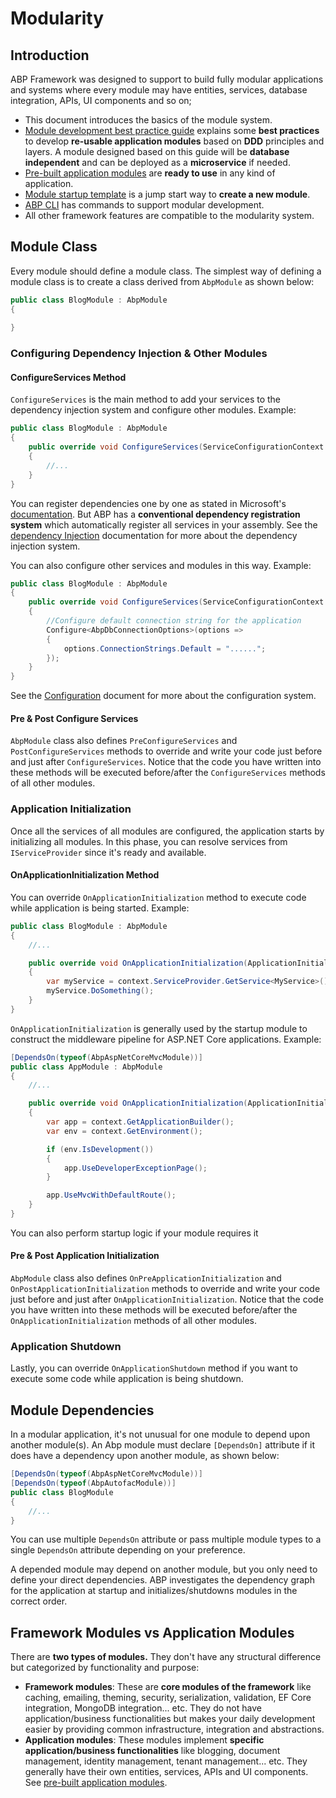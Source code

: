 # Modularity

## Introduction

ABP Framework was designed to support to build fully modular applications and systems where every module may have entities, services, database integration, APIs, UI components and so on;

* This document introduces the basics of the module system.
* [Module development best practice guide](Best-Practices/Index.md) explains some **best practices** to develop **re-usable application modules** based on **DDD** principles and layers. A module designed based on this guide will be **database independent** and can be deployed as a **microservice** if needed.
* [Pre-built application modules](Modules/Index.md) are **ready to use** in any kind of application.
* [Module startup template](Startup-Templates/Module.md) is a jump start way to **create a new module**.
* [ABP CLI](CLI.md) has commands to support modular development.
* All other framework features are compatible to the modularity system.

## Module Class

Every module should define a module class. The simplest way of defining a module class is to create a class derived from ``AbpModule`` as shown below:

````C#
public class BlogModule : AbpModule
{
            
}

````

### Configuring Dependency Injection & Other Modules

#### ConfigureServices Method

``ConfigureServices`` is the main method to add your services to the dependency injection system and configure other modules. Example:

````C#
public class BlogModule : AbpModule
{
    public override void ConfigureServices(ServiceConfigurationContext context)
    {
        //...
    }
}
````

You can register dependencies one by one as stated in Microsoft's [documentation](https://docs.microsoft.com/en-us/aspnet/core/fundamentals/dependency-injection). But ABP has a **conventional dependency registration system** which automatically register all services in your assembly. See the [dependency Injection](Dependency-Injection.md) documentation for more about the dependency injection system.

You can also configure other services and modules in this way. Example:

````C#
public class BlogModule : AbpModule
{
    public override void ConfigureServices(ServiceConfigurationContext context)
    {
        //Configure default connection string for the application
        Configure<AbpDbConnectionOptions>(options =>
        {
            options.ConnectionStrings.Default = "......";
        });
    }
}
````

See the [Configuration](Configuration.md) document for more about the configuration system.

#### Pre & Post Configure Services

``AbpModule`` class also defines ``PreConfigureServices`` and ``PostConfigureServices`` methods to override and write your code just before and just after ``ConfigureServices``. Notice that the code you have written into these methods will be executed before/after the ``ConfigureServices`` methods of all other modules.

### Application Initialization

Once all the services of all modules are configured, the application starts by initializing all modules. In this phase, you can resolve services from ``IServiceProvider`` since it's ready and available.

#### OnApplicationInitialization Method

You can override ``OnApplicationInitialization`` method to execute code while application is being started. Example:

````C#
public class BlogModule : AbpModule
{
    //...

    public override void OnApplicationInitialization(ApplicationInitializationContext context)
    {
        var myService = context.ServiceProvider.GetService<MyService>();
        myService.DoSomething();
    }
}
````

``OnApplicationInitialization`` is generally used by the startup module to construct the middleware pipeline for ASP.NET Core applications. Example:

````C#
[DependsOn(typeof(AbpAspNetCoreMvcModule))]
public class AppModule : AbpModule
{
    //...

    public override void OnApplicationInitialization(ApplicationInitializationContext context)
    {
        var app = context.GetApplicationBuilder();
        var env = context.GetEnvironment();

        if (env.IsDevelopment())
        {
            app.UseDeveloperExceptionPage();
        }

        app.UseMvcWithDefaultRoute();
    }
}
````

You can also perform startup logic if your module requires it

#### Pre & Post Application Initialization

``AbpModule`` class also defines ``OnPreApplicationInitialization`` and ``OnPostApplicationInitialization`` methods to override and write your code just before and just after ``OnApplicationInitialization``. Notice that the code you have written into these methods will be executed before/after the ``OnApplicationInitialization`` methods of all other modules.

### Application Shutdown

Lastly, you can override ``OnApplicationShutdown`` method if you want to execute some code while application is being shutdown.

## Module Dependencies

In a modular application, it's not unusual for one module to depend upon another module(s). An Abp module must declare ``[DependsOn]`` attribute if it does have a dependency upon another module, as shown below:

````C#
[DependsOn(typeof(AbpAspNetCoreMvcModule))]
[DependsOn(typeof(AbpAutofacModule))]
public class BlogModule
{
    //...
}
````

You can use multiple ``DependsOn`` attribute or pass multiple module types to a single ``DependsOn`` attribute depending on your preference.

A depended module may depend on another module, but you only need to define your direct dependencies. ABP investigates the dependency graph for the application at startup and initializes/shutdowns modules in the correct order.

## Framework Modules vs Application Modules

There are **two types of modules.** They don't have any structural difference but categorized by functionality and purpose:

- **Framework modules**: These are **core modules of the framework** like caching, emailing, theming, security, serialization, validation, EF Core integration, MongoDB integration... etc. They do not have application/business functionalities but makes your daily development easier by providing common infrastructure, integration and abstractions.
- **Application modules**: These modules implement **specific application/business functionalities** like blogging, document management, identity management, tenant management... etc. They generally have their own entities, services, APIs and UI components. See [pre-built application modules](Modules/Index.md).
